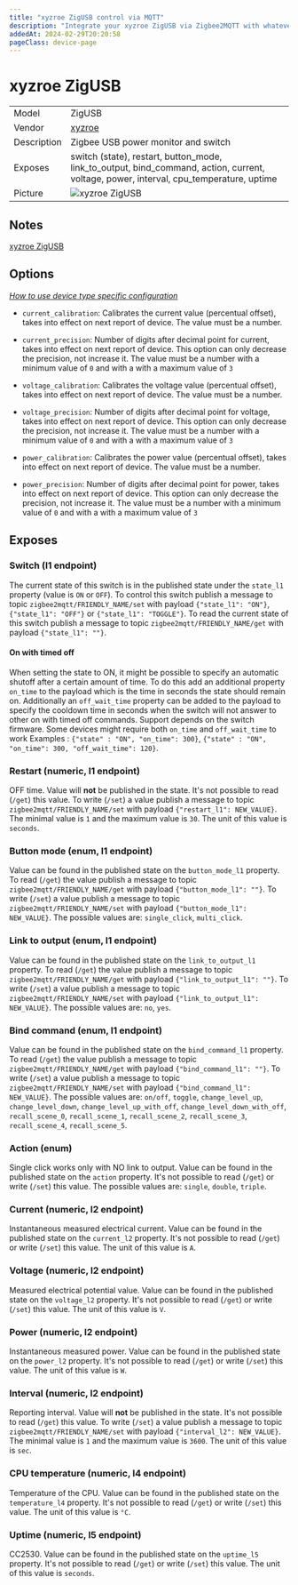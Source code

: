 ```yaml
---
title: "xyzroe ZigUSB control via MQTT"
description: "Integrate your xyzroe ZigUSB via Zigbee2MQTT with whatever smart home infrastructure you are using without the vendor's bridge or gateway."
addedAt: 2024-02-29T20:20:58
pageClass: device-page
---
```


<!-- !!!! -->
<!-- ATTENTION: This file is auto-generated through docgen! -->
<!-- You can only edit the "Notes"-Section between the two comment lines "Notes BEGIN" and "Notes END". -->
<!-- Do not use h1 or h2 heading within "## Notes"-Section. -->
<!-- !!!! -->

# xyzroe ZigUSB

|     |     |
|-----|-----|
| Model | ZigUSB  |
| Vendor  | [xyzroe](/supported-devices/#v=xyzroe)  |
| Description | Zigbee USB power monitor and switch |
| Exposes | switch (state), restart, button_mode, link_to_output, bind_command, action, current, voltage, power, interval, cpu_temperature, uptime |
| Picture | ![xyzroe ZigUSB](https://www.zigbee2mqtt.io/images/devices/ZigUSB.png) |


<!-- Notes BEGIN: You can edit here. Add "## Notes" headline if not already present. -->
## Notes
[xyzroe ZigUSB](https://xyzroe.cc/ZigUSB)
<!-- Notes END: Do not edit below this line -->



## Options
*[How to use device type specific configuration](../guide/configuration/devices-groups.md#specific-device-options)*

* `current_calibration`: Calibrates the current value (percentual offset), takes into effect on next report of device. The value must be a number.

* `current_precision`: Number of digits after decimal point for current, takes into effect on next report of device. This option can only decrease the precision, not increase it. The value must be a number with a minimum value of `0` and with a with a maximum value of `3`

* `voltage_calibration`: Calibrates the voltage value (percentual offset), takes into effect on next report of device. The value must be a number.

* `voltage_precision`: Number of digits after decimal point for voltage, takes into effect on next report of device. This option can only decrease the precision, not increase it. The value must be a number with a minimum value of `0` and with a with a maximum value of `3`

* `power_calibration`: Calibrates the power value (percentual offset), takes into effect on next report of device. The value must be a number.

* `power_precision`: Number of digits after decimal point for power, takes into effect on next report of device. This option can only decrease the precision, not increase it. The value must be a number with a minimum value of `0` and with a with a maximum value of `3`


## Exposes

### Switch (l1 endpoint)
The current state of this switch is in the published state under the `state_l1` property (value is `ON` or `OFF`).
To control this switch publish a message to topic `zigbee2mqtt/FRIENDLY_NAME/set` with payload `{"state_l1": "ON"}`, `{"state_l1": "OFF"}` or `{"state_l1": "TOGGLE"}`.
To read the current state of this switch publish a message to topic `zigbee2mqtt/FRIENDLY_NAME/get` with payload `{"state_l1": ""}`.

#### On with timed off
When setting the state to ON, it might be possible to specify an automatic shutoff after a certain amount of time. To do this add an additional property `on_time` to the payload which is the time in seconds the state should remain on.
Additionally an `off_wait_time` property can be added to the payload to specify the cooldown time in seconds when the switch will not answer to other on with timed off commands.
Support depends on the switch firmware. Some devices might require both `on_time` and `off_wait_time` to work
Examples : `{"state" : "ON", "on_time": 300}`, `{"state" : "ON", "on_time": 300, "off_wait_time": 120}`.

### Restart (numeric, l1 endpoint)
OFF time.
Value will **not** be published in the state.
It's not possible to read (`/get`) this value.
To write (`/set`) a value publish a message to topic `zigbee2mqtt/FRIENDLY_NAME/set` with payload `{"restart_l1": NEW_VALUE}`.
The minimal value is `1` and the maximum value is `30`.
The unit of this value is `seconds`.

### Button mode (enum, l1 endpoint)
Value can be found in the published state on the `button_mode_l1` property.
To read (`/get`) the value publish a message to topic `zigbee2mqtt/FRIENDLY_NAME/get` with payload `{"button_mode_l1": ""}`.
To write (`/set`) a value publish a message to topic `zigbee2mqtt/FRIENDLY_NAME/set` with payload `{"button_mode_l1": NEW_VALUE}`.
The possible values are: `single_click`, `multi_click`.

### Link to output (enum, l1 endpoint)
Value can be found in the published state on the `link_to_output_l1` property.
To read (`/get`) the value publish a message to topic `zigbee2mqtt/FRIENDLY_NAME/get` with payload `{"link_to_output_l1": ""}`.
To write (`/set`) a value publish a message to topic `zigbee2mqtt/FRIENDLY_NAME/set` with payload `{"link_to_output_l1": NEW_VALUE}`.
The possible values are: `no`, `yes`.

### Bind command (enum, l1 endpoint)
Value can be found in the published state on the `bind_command_l1` property.
To read (`/get`) the value publish a message to topic `zigbee2mqtt/FRIENDLY_NAME/get` with payload `{"bind_command_l1": ""}`.
To write (`/set`) a value publish a message to topic `zigbee2mqtt/FRIENDLY_NAME/set` with payload `{"bind_command_l1": NEW_VALUE}`.
The possible values are: `on/off`, `toggle`, `change_level_up`, `change_level_down`, `change_level_up_with_off`, `change_level_down_with_off`, `recall_scene_0`, `recall_scene_1`, `recall_scene_2`, `recall_scene_3`, `recall_scene_4`, `recall_scene_5`.

### Action (enum)
Single click works only with NO link to output.
Value can be found in the published state on the `action` property.
It's not possible to read (`/get`) or write (`/set`) this value.
The possible values are: `single`, `double`, `triple`.

### Current (numeric, l2 endpoint)
Instantaneous measured electrical current.
Value can be found in the published state on the `current_l2` property.
It's not possible to read (`/get`) or write (`/set`) this value.
The unit of this value is `A`.

### Voltage (numeric, l2 endpoint)
Measured electrical potential value.
Value can be found in the published state on the `voltage_l2` property.
It's not possible to read (`/get`) or write (`/set`) this value.
The unit of this value is `V`.

### Power (numeric, l2 endpoint)
Instantaneous measured power.
Value can be found in the published state on the `power_l2` property.
It's not possible to read (`/get`) or write (`/set`) this value.
The unit of this value is `W`.

### Interval (numeric, l2 endpoint)
Reporting interval.
Value will **not** be published in the state.
It's not possible to read (`/get`) this value.
To write (`/set`) a value publish a message to topic `zigbee2mqtt/FRIENDLY_NAME/set` with payload `{"interval_l2": NEW_VALUE}`.
The minimal value is `1` and the maximum value is `3600`.
The unit of this value is `sec`.

### CPU temperature (numeric, l4 endpoint)
Temperature of the CPU.
Value can be found in the published state on the `temperature_l4` property.
It's not possible to read (`/get`) or write (`/set`) this value.
The unit of this value is `°C`.

### Uptime (numeric, l5 endpoint)
CC2530.
Value can be found in the published state on the `uptime_l5` property.
It's not possible to read (`/get`) or write (`/set`) this value.
The unit of this value is `seconds`.

